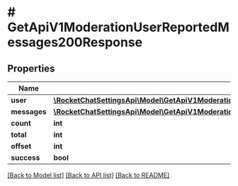 # # GetApiV1ModerationUserReportedMessages200Response

## Properties

Name | Type | Description | Notes
------------ | ------------- | ------------- | -------------
**user** | [**\RocketChatSettingsApi\Model\GetApiV1ModerationUserReportedMessages200ResponseUser**](GetApiV1ModerationUserReportedMessages200ResponseUser.md) |  | [optional]
**messages** | [**\RocketChatSettingsApi\Model\GetApiV1ModerationUserReportedMessages200ResponseMessagesInner[]**](GetApiV1ModerationUserReportedMessages200ResponseMessagesInner.md) |  | [optional]
**count** | **int** |  | [optional]
**total** | **int** |  | [optional]
**offset** | **int** |  | [optional]
**success** | **bool** |  | [optional]

[[Back to Model list]](../../README.md#models) [[Back to API list]](../../README.md#endpoints) [[Back to README]](../../README.md)

